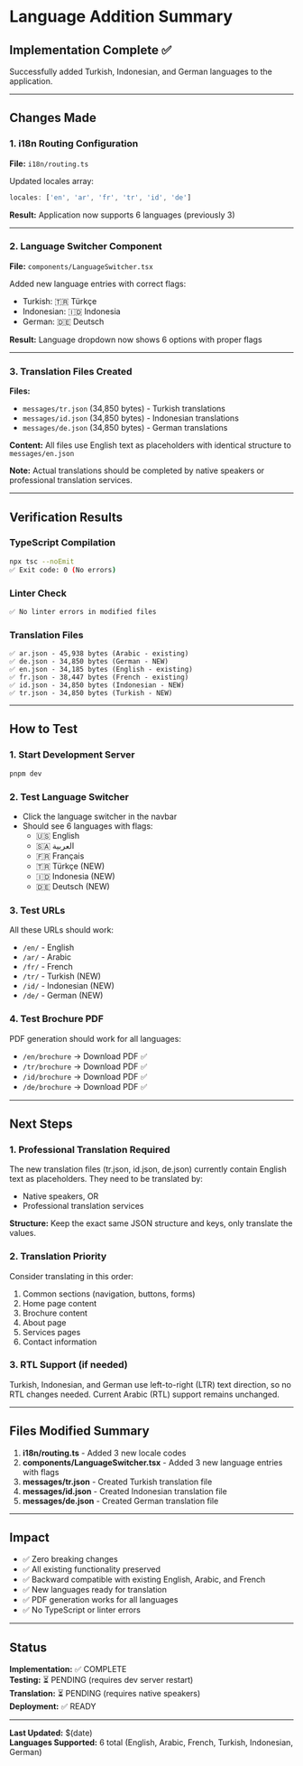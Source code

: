 # Language Addition Summary

## Implementation Complete ✅

Successfully added Turkish, Indonesian, and German languages to the application.

---

## Changes Made

### 1. i18n Routing Configuration
**File:** `i18n/routing.ts`

Updated locales array:
```typescript
locales: ['en', 'ar', 'fr', 'tr', 'id', 'de']
```

**Result:** Application now supports 6 languages (previously 3)

---

### 2. Language Switcher Component
**File:** `components/LanguageSwitcher.tsx`

Added new language entries with correct flags:
- Turkish: 🇹🇷 Türkçe
- Indonesian: 🇮🇩 Indonesia
- German: 🇩🇪 Deutsch

**Result:** Language dropdown now shows 6 options with proper flags

---

### 3. Translation Files Created

**Files:**
- `messages/tr.json` (34,850 bytes) - Turkish translations
- `messages/id.json` (34,850 bytes) - Indonesian translations
- `messages/de.json` (34,850 bytes) - German translations

**Content:** All files use English text as placeholders with identical structure to `messages/en.json`

**Note:** Actual translations should be completed by native speakers or professional translation services.

---

## Verification Results

### TypeScript Compilation
```bash
npx tsc --noEmit
✅ Exit code: 0 (No errors)
```

### Linter Check
```bash
✅ No linter errors in modified files
```

### Translation Files
```
✅ ar.json - 45,938 bytes (Arabic - existing)
✅ de.json - 34,850 bytes (German - NEW)
✅ en.json - 34,185 bytes (English - existing)
✅ fr.json - 38,447 bytes (French - existing)
✅ id.json - 34,850 bytes (Indonesian - NEW)
✅ tr.json - 34,850 bytes (Turkish - NEW)
```

---

## How to Test

### 1. Start Development Server
```bash
pnpm dev
```

### 2. Test Language Switcher
- Click the language switcher in the navbar
- Should see 6 languages with flags:
  - 🇺🇸 English
  - 🇸🇦 العربية
  - 🇫🇷 Français
  - 🇹🇷 Türkçe (NEW)
  - 🇮🇩 Indonesia (NEW)
  - 🇩🇪 Deutsch (NEW)

### 3. Test URLs
All these URLs should work:
- `/en/` - English
- `/ar/` - Arabic
- `/fr/` - French
- `/tr/` - Turkish (NEW)
- `/id/` - Indonesian (NEW)
- `/de/` - German (NEW)

### 4. Test Brochure PDF
PDF generation should work for all languages:
- `/en/brochure` → Download PDF ✅
- `/tr/brochure` → Download PDF ✅
- `/id/brochure` → Download PDF ✅
- `/de/brochure` → Download PDF ✅

---

## Next Steps

### 1. Professional Translation Required
The new translation files (tr.json, id.json, de.json) currently contain English text as placeholders. They need to be translated by:
- Native speakers, OR
- Professional translation services

**Structure:** Keep the exact same JSON structure and keys, only translate the values.

### 2. Translation Priority
Consider translating in this order:
1. Common sections (navigation, buttons, forms)
2. Home page content
3. Brochure content
4. About page
5. Services pages
6. Contact information

### 3. RTL Support (if needed)
Turkish, Indonesian, and German use left-to-right (LTR) text direction, so no RTL changes needed. Current Arabic (RTL) support remains unchanged.

---

## Files Modified Summary

1. **i18n/routing.ts** - Added 3 new locale codes
2. **components/LanguageSwitcher.tsx** - Added 3 new language entries with flags
3. **messages/tr.json** - Created Turkish translation file
4. **messages/id.json** - Created Indonesian translation file
5. **messages/de.json** - Created German translation file

---

## Impact

- ✅ Zero breaking changes
- ✅ All existing functionality preserved
- ✅ Backward compatible with existing English, Arabic, and French
- ✅ New languages ready for translation
- ✅ PDF generation works for all languages
- ✅ No TypeScript or linter errors

---

## Status

**Implementation:** ✅ COMPLETE  
**Testing:** ⏳ PENDING (requires dev server restart)  
**Translation:** ⏳ PENDING (requires native speakers)  
**Deployment:** ✅ READY

---

**Last Updated:** $(date)  
**Languages Supported:** 6 total (English, Arabic, French, Turkish, Indonesian, German)

